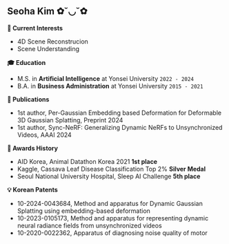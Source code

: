 ## Seoha Kim ✿˘◡˘✿


**🌈 Current Interests**
- 4D Scene Reconstrucion
- Scene Understanding

**🎓 Education**
- M.S. in <b>Artificial Intelligence</b> at Yonsei University ```2022 - 2024``` 
- B.A. in <b>Business Administration</b> at Yonsei University ```2015 - 2021```


**📝 Publications**
- 1st author, Per-Gaussian Embedding based Deformation for Deformable 3D Gaussian Splatting, Preprint 2024
- 1st author, Sync-NeRF: Generalizing Dynamic NeRFs to Unsynchronized Videos, AAAI 2024


**👑 Awards History**
- AID Korea, Animal Datathon Korea 2021 <b>1st place</b>
- Kaggle, Cassava Leaf Disease Classification Top 2% <b>Silver Medal</b>
- Seoul National University Hospital, Sleep AI Challenge <b>5th place</b>


**💡 Korean Patents**
- 10-2024-0043684, Method and apparatus for Dynamic Gaussian Splatting using embedding-based deformation
- 10-2023-0105173, Method and apparatus for representing dynamic neural radiance fields from unsynchronized videos
- 10-2020-0022362, Apparatus of diagnosing noise quality of motor
